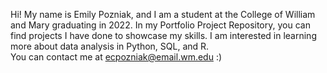 Hi! My name is Emily Pozniak, and I am a student at the College of William and Mary graduating in 2022.
In my Portfolio Project Repository, you can find projects I have done to showcase my skills.
I am interested in learning more about data analysis in Python, SQL, and R.  
You can contact me at ecpozniak@email.wm.edu :)
